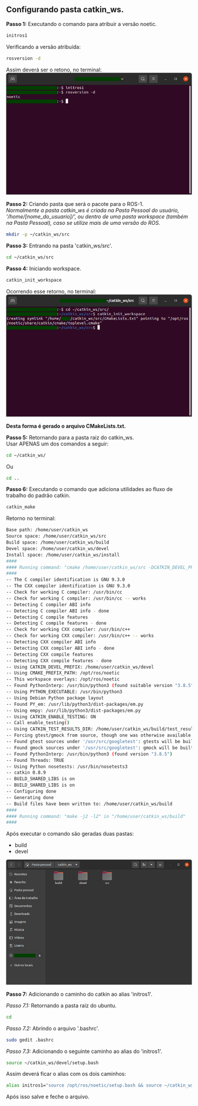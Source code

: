 ## Configurando pasta catkin_ws.

**Passo 1:** Executando o comando para atribuir a versão noetic.
```bash
initros1
```

Verificando a versão atribuída:
```bash
rosversion -d
```

Assim deverá ser o retono, no terminal: <br/>
![ros version](/images/ros_version.png)

**Passo 2:** Criando pasta que será o pacote para o ROS-1. <br/>
*Normalmente a pasta catkin_ws é criada na Pasta Pessoal do usuário, '/home/[nome_do_usuario]/', ou dentro de uma pasta workspace (também na Pasta Pessoal), caso se utilize mais de uma versão do ROS.*
```bash
mkdir -p ~/catkin_ws/src
```

**Passo 3:** Entrando na pasta 'catkin_ws/src'.
```bash
cd ~/catkin_ws/src
```

**Passo 4:** Iniciando workspace.
```bash
catkin_init_workspace
```

Ocorrendo esse retorno, no terminal: <br/>
![init workspace](/images/init_workspace.png)

**Desta forma é gerado o arquivo CMakeLists.txt.**

**Passo 5:** Retornando para a pasta raiz do catkin_ws. <br/>
Usar APENAS um dos comandos a seguir: <br/>
```bash
cd ~/catkin_ws/
```
Ou
```bash
cd ..
```

**Passo 6:** Executando o comando que adiciona utilidades ao fluxo de trabalho do padrão catkin.
```bash
catkin_make
```
Retorno no terminal:
```bash
Base path: /home/user/catkin_ws
Source space: /home/user/catkin_ws/src
Build space: /home/user/catkin_ws/build
Devel space: /home/user/catkin_ws/devel
Install space: /home/user/catkin_ws/install
####
#### Running command: "cmake /home/user/catkin_ws/src -DCATKIN_DEVEL_PREFIX=/home/user/catkin_ws/devel -DCMAKE_INSTALL_PREFIX=/home/user/catkin_ws/install -G Unix Makefiles" in "/home/user/catkin_ws/build"
####
-- The C compiler identification is GNU 9.3.0
-- The CXX compiler identification is GNU 9.3.0
-- Check for working C compiler: /usr/bin/cc
-- Check for working C compiler: /usr/bin/cc -- works
-- Detecting C compiler ABI info
-- Detecting C compiler ABI info - done
-- Detecting C compile features
-- Detecting C compile features - done
-- Check for working CXX compiler: /usr/bin/c++
-- Check for working CXX compiler: /usr/bin/c++ -- works
-- Detecting CXX compiler ABI info
-- Detecting CXX compiler ABI info - done
-- Detecting CXX compile features
-- Detecting CXX compile features - done
-- Using CATKIN_DEVEL_PREFIX: /home/user/catkin_ws/devel
-- Using CMAKE_PREFIX_PATH: /opt/ros/noetic
-- This workspace overlays: /opt/ros/noetic
-- Found PythonInterp: /usr/bin/python3 (found suitable version "3.8.5", minimum required is "3") 
-- Using PYTHON_EXECUTABLE: /usr/bin/python3
-- Using Debian Python package layout
-- Found PY_em: /usr/lib/python3/dist-packages/em.py  
-- Using empy: /usr/lib/python3/dist-packages/em.py
-- Using CATKIN_ENABLE_TESTING: ON
-- Call enable_testing()
-- Using CATKIN_TEST_RESULTS_DIR: /home/user/catkin_ws/build/test_results
-- Forcing gtest/gmock from source, though one was otherwise available.
-- Found gtest sources under '/usr/src/googletest': gtests will be built
-- Found gmock sources under '/usr/src/googletest': gmock will be built
-- Found PythonInterp: /usr/bin/python3 (found version "3.8.5") 
-- Found Threads: TRUE  
-- Using Python nosetests: /usr/bin/nosetests3
-- catkin 0.8.9
-- BUILD_SHARED_LIBS is on
-- BUILD_SHARED_LIBS is on
-- Configuring done
-- Generating done
-- Build files have been written to: /home/user/catkin_ws/build
####
#### Running command: "make -j2 -l2" in "/home/user/catkin_ws/build"
####
```
Após executar o comando são geradas duas pastas: 
* build
* devel

![folders](/images/folders.png)

**Passo 7:** Adicionando o caminho do catkin ao alias 'initros1'.

*Passo 7.1:* Retornando a pasta raiz do ubuntu.
```bash
cd
```

*Passo 7.2:* Abrindo o arquivo '.bashrc'.
```bash
sudo gedit .bashrc
```

*Passo 7.3:* Adicionando o seguinte caminho ao alias do 'initros1'.
```bash
source ~/catkin_ws/devel/setup.bash
```

Assim deverá ficar o alias com os dois caminhos:
```bash
alias initros1="source /opt/ros/noetic/setup.bash && source ~/catkin_ws/devel/setup.bash";
```
Após isso salve e feche o arquivo.
